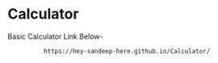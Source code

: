 # Calculator
Basic Calculator
    Link Below-                 
             
              https://hey-sandeep-here.github.io/Calculator/

